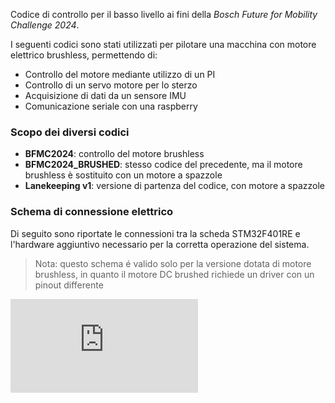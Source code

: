 Codice di controllo per il basso livello ai fini della _Bosch Future for Mobility Challenge 2024_.

I seguenti codici sono stati utilizzati per pilotare una macchina con motore elettrico brushless, permettendo di:
- Controllo del motore mediante utilizzo di un PI
- Controllo di un servo motore per lo sterzo
- Acquisizione di dati da un sensore IMU
- Comunicazione seriale con una raspberry

### Scopo dei diversi codici
- **BFMC2024**: controllo del motore brushless
- **BFMC2024_BRUSHED**: stesso codice del precedente, ma il motore brushless è sostituito con un motore a spazzole
- **Lanekeeping v1**: versione di partenza del codice, con motore a spazzole

### Schema di connessione elettrico
Di seguito sono riportate le connessioni tra la scheda STM32F401RE e l'hardware aggiuntivo necessario per la corretta operazione del sistema. 

> Nota: questo schema é valido solo per la versione dotata di motore brushless, in quanto il motore DC brushed richiede un driver con un pinout differente

![schema.pdf](https://github.com/Engel30/BFMC2024/files/15400843/schema.pdf)
